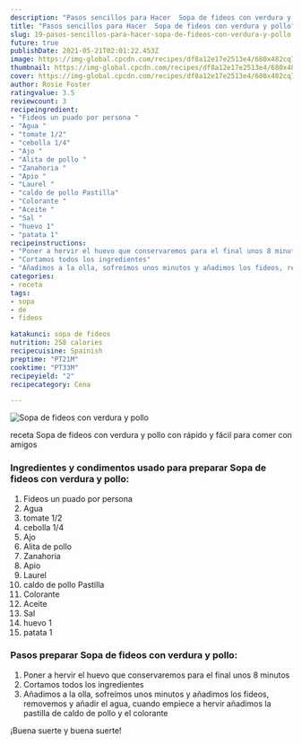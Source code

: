 ```yaml
---
description: "Pasos sencillos para Hacer  Sopa de fideos con verdura y pollo"
title: "Pasos sencillos para Hacer  Sopa de fideos con verdura y pollo"
slug: 19-pasos-sencillos-para-hacer-sopa-de-fideos-con-verdura-y-pollo
future: true
publishDate: 2021-05-21T02:01:22.453Z
image: https://img-global.cpcdn.com/recipes/df8a12e17e2513e4/680x482cq70/sopa-de-fideos-con-verdura-y-pollo-foto-principal.jpg
thumbnail: https://img-global.cpcdn.com/recipes/df8a12e17e2513e4/680x482cq70/sopa-de-fideos-con-verdura-y-pollo-foto-principal.jpg
cover: https://img-global.cpcdn.com/recipes/df8a12e17e2513e4/680x482cq70/sopa-de-fideos-con-verdura-y-pollo-foto-principal.jpg
author: Rosie Foster
ratingvalue: 3.5
reviewcount: 3
recipeingredient:
- "Fideos un puado por persona "
- "Agua "
- "tomate 1/2"
- "cebolla 1/4"
- "Ajo "
- "Alita de pollo "
- "Zanahoria "
- "Apio "
- "Laurel "
- "caldo de pollo Pastilla"
- "Colorante "
- "Aceite "
- "Sal "
- "huevo 1"
- "patata 1"
recipeinstructions:
- "Poner a hervir el huevo que conservaremos para el final unos 8 minutos"
- "Cortamos todos los ingredientes"
- "Añadimos a la olla, sofreímos unos minutos y añadimos los fideos, removemos y añadir el agua, cuando empiece a hervir añadimos la pastilla de caldo de pollo y el colorante"
categories:
- receta
tags:
- sopa
- de
- fideos

katakunci: sopa de fideos 
nutrition: 258 calories
recipecuisine: Spainish
preptime: "PT21M"
cooktime: "PT33M"
recipeyield: "2"
recipecategory: Cena

---
```



![Sopa de fideos con verdura y pollo](https://img-global.cpcdn.com/recipes/df8a12e17e2513e4/680x482cq70/sopa-de-fideos-con-verdura-y-pollo-foto-principal.jpg)

receta Sopa de fideos con verdura y pollo con rápido y fácil para comer con amigos

<!--inarticleads1-->

### Ingredientes y condimentos usado para preparar Sopa de fideos con verdura y pollo:

1. Fideos un puado por persona 
1. Agua 
1. tomate 1/2
1. cebolla 1/4
1. Ajo 
1. Alita de pollo 
1. Zanahoria 
1. Apio 
1. Laurel 
1. caldo de pollo Pastilla
1. Colorante 
1. Aceite 
1. Sal 
1. huevo 1
1. patata 1



<!--inarticleads2-->

### Pasos preparar Sopa de fideos con verdura y pollo:

1. Poner a hervir el huevo que conservaremos para el final unos 8 minutos
1. Cortamos todos los ingredientes
1. Añadimos a la olla, sofreímos unos minutos y añadimos los fideos, removemos y añadir el agua, cuando empiece a hervir añadimos la pastilla de caldo de pollo y el colorante



¡Buena suerte y buena suerte!


